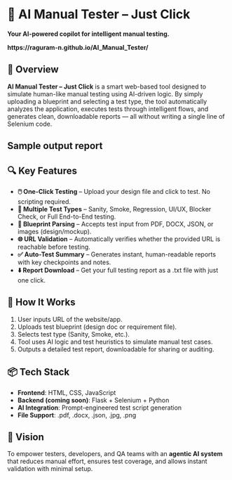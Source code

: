 <h1>🚀 AI Manual Tester – Just Click</h1> 
<p><strong>Your AI-powered copilot for intelligent manual testing.</strong></p>
<p><strong>https://raguram-n.github.io/AI_Manual_Tester/</strong></p>

<h2>🧠 Overview</h2>
<p><strong>AI Manual Tester – Just Click</strong> is a smart web-based tool designed to simulate human-like manual testing using AI-driven logic. By simply uploading a blueprint and selecting a test type, the tool automatically analyzes the application, executes tests through intelligent flows, and generates clean, downloadable reports — all without writing a single line of Selenium code.</p>

<h2>Sample output report</h2>

<h2>🔍 Key Features</h2>
<ul>
  <li><strong>🖱️ One-Click Testing</strong> – Upload your design file and click to test. No scripting required.</li>
  <li><strong>🔧 Multiple Test Types</strong> – Sanity, Smoke, Regression, UI/UX, Blocker Check, or Full End-to-End testing.</li>
  <li><strong>📄 Blueprint Parsing</strong> – Accepts test input from PDF, DOCX, JSON, or images (design/mockup).</li>
  <li><strong>🌐 URL Validation</strong> – Automatically verifies whether the provided URL is reachable before testing.</li>
  <li><strong>✅ Auto-Test Summary</strong> – Generates instant, human-readable reports with key checkpoints and notes.</li>
  <li><strong>⬇️ Report Download</strong> – Get your full testing report as a .txt file with just one click.</li>
</ul>

<h2>🧪 How It Works</h2>
<ol>
  <li>User inputs URL of the website/app.</li>
  <li>Uploads test blueprint (design doc or requirement file).</li>
  <li>Selects test type (Sanity, Smoke, etc.).</li>
  <li>Tool uses AI logic and test heuristics to simulate manual test cases.</li>
  <li>Outputs a detailed test report, downloadable for sharing or auditing.</li>
</ol>

<h2>📦 Tech Stack</h2>
<ul>
  <li><strong>Frontend</strong>: HTML, CSS, JavaScript</li>
  <li><strong>Backend (coming soon)</strong>: Flask + Selenium + Python</li>
  <li><strong>AI Integration</strong>: Prompt-engineered test script generation</li>
  <li><strong>File Support</strong>: .pdf, .docx, .json, .jpg, .png</li>
</ul>

<h2>🌟 Vision</h2>
<p>To empower testers, developers, and QA teams with an <strong>agentic AI system</strong> that reduces manual effort, ensures test coverage, and allows instant validation with minimal setup.</p>
